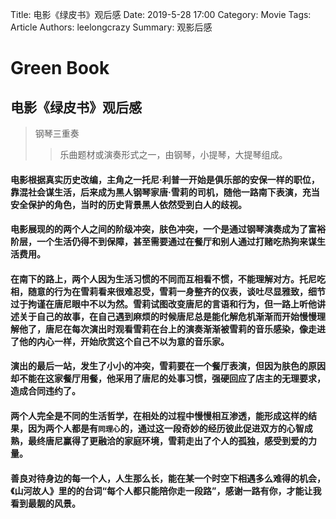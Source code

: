 Title: 电影《绿皮书》观后感
Date: 2019-5-28 17:00
Category: Movie
Tags: Article
Authors: leelongcrazy
Summary: 观影后感

Green Book
====
电影《绿皮书》观后感
----
> 钢琴三重奏
>> 乐曲题材或演奏形式之一，由钢琴，小提琴，大提琴组成。

#### 电影根据真实历史改编，主角之一托尼·利普一开始是俱乐部的安保一样的职位，靠混社会谋生活，后来成为黑人钢琴家唐·雪莉的司机，随他一路南下表演，充当安全保护的角色，当时的历史背景黑人依然受到白人的歧视。
#### 电影展现的的两个人之间的阶级冲突，肤色冲突，一个是通过钢琴演奏成为了富裕阶层，一个生活仍得不到保障，甚至需要通过在餐厅和别人通过打赌吃热狗来谋生活费用。
#### 在南下的路上，两个人因为生活习惯的不同而互相看不惯，不能理解对方。托尼吃相，随意的行为在雪莉看来很难忍受，雪莉一身整齐的仪表，谈吐尽显雅致，细节过于拘谨在唐尼眼中不以为然。雪莉试图改变唐尼的言语和行为，但一路上听他讲述关于自己的故事，在自己遇到麻烦的时候唐尼总是能化解危机渐渐而开始慢慢理解他了，唐尼在每次演出时观看雪莉在台上的演奏渐渐被雪莉的音乐感染，像走进了他的内心一样，开始欣赏这个自己不以为意的音乐家。
#### 演出的最后一站，发生了小小的冲突，雪莉要在一个餐厅表演，但因为肤色的原因却不能在这家餐厅用餐，他采用了唐尼的处事习惯，强硬回应了店主的无理要求，造成合同违约了。
#### 两个人完全是不同的生活哲学，在相处的过程中慢慢相互渗透，能形成这样的结果，因为两个人都是有`同理心`的，通过这一段奇妙的经历彼此促进双方的心智成熟，最终唐尼赢得了更融洽的家庭环境，雪莉走出了个人的孤独，感受到爱的力量。
#### 善良对待身边的每一个人，人生那么长，能在某一个时空下相遇多么难得的机会，《山河故人》里的的台词“每个人都只能陪你走一段路”，感谢一路有你，才能让我看到最靓的风景。
